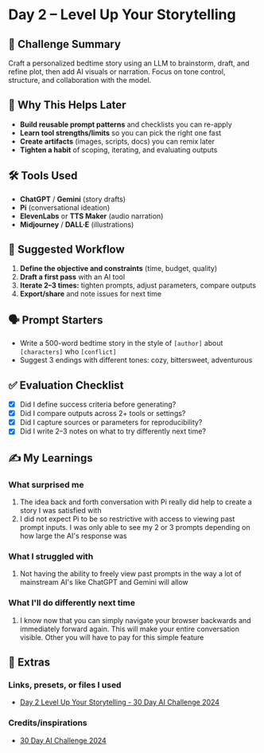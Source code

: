 # Day 2 – Level Up Your Storytelling

## 📝 Challenge Summary

Craft a personalized bedtime story using an LLM to brainstorm, draft, and refine plot, then add AI visuals or narration. Focus on tone control, structure, and collaboration with the model.

## 🧩 Why This Helps Later

- **Build reusable prompt patterns** and checklists you can re-apply
- **Learn tool strengths/limits** so you can pick the right one fast
- **Create artifacts** (images, scripts, docs) you can remix later
- **Tighten a habit** of scoping, iterating, and evaluating outputs

## 🛠 Tools Used

- **ChatGPT** / **Gemini** (story drafts)
- **Pi** (conversational ideation)
- **ElevenLabs** or **TTS Maker** (audio narration)
- **Midjourney** / **DALL·E** (illustrations)

## 🧪 Suggested Workflow

1. **Define the objective and constraints** (time, budget, quality)
2. **Draft a first pass** with an AI tool
3. **Iterate 2–3 times:** tighten prompts, adjust parameters, compare outputs
4. **Export/share** and note issues for next time

## 🗣 Prompt Starters

- Write a 500-word bedtime story in the style of `[author]` about `[characters]` who `[conflict]`
- Suggest 3 endings with different tones: cozy, bittersweet, adventurous

## ✅ Evaluation Checklist

- [x] Did I define success criteria before generating?
- [x] Did I compare outputs across 2+ tools or settings?
- [x] Did I capture sources or parameters for reproducibility?
- [x] Did I write 2–3 notes on what to try differently next time?

## ✍️ My Learnings

### What surprised me

1. The idea back and forth conversation with Pi really did help to create a story I was satisfied with
2. I did not expect Pi to be so restrictive with access to viewing past prompt inputs. I was only able to see my 2 or 3 prompts depending on how large the AI's response was

### What I struggled with

1. Not having the ability to freely view past prompts in the way a lot of mainstream AI's like ChatGPT and Gemini will allow

### What I'll do differently next time

1. I know now that you can simply navigate your browser backwards and immediately forward again. This will make your entire conversation visible. Other you will have to pay for this simple feature

## 📎 Extras

### Links, presets, or files I used

- [Day 2 Level Up Your Storytelling - 30 Day AI Challenge 2024](https://hotelemarketer.com/2024/03/17/day-2-level-up-your-storytelling-30-day-ai-challenge-2024/)

### Credits/inspirations

- [30 Day AI Challenge 2024](https://hotelemarketer.com/ai/30-day-ai-challenge-2024/)